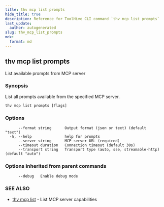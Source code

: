 ```yaml
---
title: thv mcp list prompts
hide_title: true
description: Reference for ToolHive CLI command `thv mcp list prompts`
last_update:
  author: autogenerated
slug: thv_mcp_list_prompts
mdx:
  format: md
---
```


## thv mcp list prompts

List available prompts from MCP server

### Synopsis

List all prompts available from the specified MCP server.

```
thv mcp list prompts [flags]
```

### Options

```
      --format string      Output format (json or text) (default "text")
  -h, --help               help for prompts
      --server string      MCP server URL (required)
      --timeout duration   Connection timeout (default 30s)
      --transport string   Transport type (auto, sse, streamable-http) (default "auto")
```

### Options inherited from parent commands

```
      --debug   Enable debug mode
```

### SEE ALSO

* [thv mcp list](thv_mcp_list.md)	 - List MCP server capabilities

